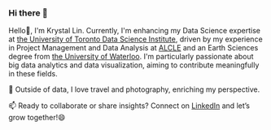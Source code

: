 ### Hi there 👋

Hello👋, I'm Krystal Lin. Currently, I'm enhancing my Data Science expertise at [the University of Toronto Data Science Institute](https://datasciences.utoronto.ca/),  driven by my experience in Project Management and Data Analysis at [ALCLE](https://www.alclecanada.com/) and an Earth Sciences degree from [the University of Waterloo](https://uwaterloo.ca/).  I'm particularly passionate about big data analytics and data visualization, aiming to contribute meaningfully in these fields.

🌱 Outside of data, I love travel and photography, enriching my perspective.

📫 Ready to collaborate or share insights? Connect on [LinkedIn](https://www.linkedin.com/in/krystal-wl/) and let’s grow together!😄


<!--
**Krystal-WL/Krystal-WL** is a ✨ _special_ ✨ repository because its `README.md` (this file) appears on your GitHub profile.

Here are some ideas to get you started:

- 🔭 I’m currently working on ...
- 🌱 I’m currently learning ...
- 👯 I’m looking to collaborate on ...
- 🤔 I’m looking for help with ...
- 💬 Ask me about ...
- 📫 How to reach me: ...
- 😄 Pronouns: ...
- ⚡ Fun fact: ...
-->

